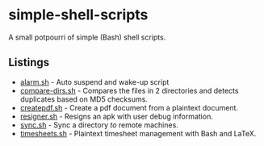 # simple-shell-scripts
A small potpourri of simple (Bash) shell scripts.

## Listings
+ [alarm.sh](http://bamos.github.io/2013/03/09/rtcwake/) -
   Auto suspend and wake-up script
+ [compare-dirs.sh](http://bamos.github.io/2013/03/11/compare-directories-bash/) -
  Compares the files in 2 directories and detects duplicates based on MD5 checksums.
+ [createpdf.sh](http://bamos.github.io/2013/04/16/pdf-from-plaintext/) -
  Create a pdf document from a plaintext document.
+ [resigner.sh](http://bamos.github.io/2013/03/10/resigning-apk/) -
  Resigns an apk with user debug information.
+ [sync.sh](http://bamos.github.io/2013/07/17/sync-to-servers-bash/) -
  Sync a directory *to* remote machines.
+ [timesheets.sh](http://bamos.github.io/2013/02/10/timesheets-with-bash-and-latex/) -
  Plaintext timesheet management with Bash and LaTeX.
